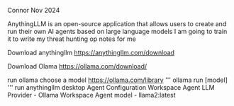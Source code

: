 Connor Nov 2024

AnythingLLM is an open-source application that allows users to create and run their own AI agents based on large language models
I am going to train it to write my threat hunting op notes for me

Download anythingllm
https://anythingllm.com/download

Download Olama
https://ollama.com/download/

run ollama
choose a model https://ollama.com/library 
'''
ollama run [model]
'''
run anythingllm desktop
Agent Configuration
  Workspace Agent LLM Provider - Ollama
    Workspace Agent model - llama2:latest
